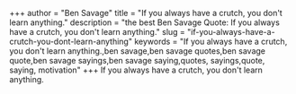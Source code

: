 +++
author = "Ben Savage"
title = "If you always have a crutch, you don't learn anything."
description = "the best Ben Savage Quote: If you always have a crutch, you don't learn anything."
slug = "if-you-always-have-a-crutch-you-dont-learn-anything"
keywords = "If you always have a crutch, you don't learn anything.,ben savage,ben savage quotes,ben savage quote,ben savage sayings,ben savage saying,quotes, sayings,quote, saying, motivation"
+++
If you always have a crutch, you don't learn anything.

